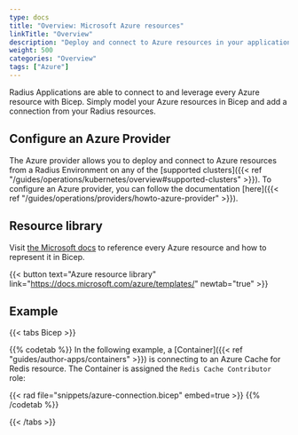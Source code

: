 ```yaml
---
type: docs
title: "Overview: Microsoft Azure resources"
linkTitle: "Overview"
description: "Deploy and connect to Azure resources in your application"
weight: 500
categories: "Overview"
tags: ["Azure"]
---
```


Radius Applications are able to connect to and leverage every Azure resource with Bicep. Simply model your Azure resources in Bicep and add a connection from your Radius resources.

## Configure an Azure Provider

The Azure provider allows you to deploy and connect to Azure resources from a Radius Environment on any of the [supported clusters]({{< ref "/guides/operations/kubernetes/overview#supported-clusters" >}}). To configure an Azure provider, you can follow the documentation [here]({{< ref "/guides/operations/providers/howto-azure-provider" >}}).

## Resource library

Visit [the Microsoft docs](https://docs.microsoft.com/azure/templates/) to reference every Azure resource and how to represent it in Bicep.

{{< button text="Azure resource library" link="https://docs.microsoft.com/azure/templates/" newtab="true" >}}

## Example

{{< tabs Bicep >}}

{{% codetab %}}
In the following example, a [Container]({{< ref "guides/author-apps/containers" >}}) is connecting to an Azure Cache for Redis resource. The Container is assigned the `Redis Cache Contributor` role:

{{< rad file="snippets/azure-connection.bicep" embed=true >}}
{{% /codetab %}}

{{< /tabs >}}

